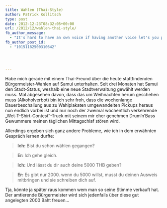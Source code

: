 ```yaml
---
title: Wahlen (Thai-Style)
author: Patrick Kollitsch
type: post
date: 2012-12-23T08:32:05+00:00
url: /2012/12/wahlen-thai-style/
fb_author_message:
  - "It's hard to have an own voice if having another voice let's you pay the rent."
fb_author_post_id:
  - "10151182500310642"




---
```

Habe mich gerade mit einem Thai-Freund über die heute stattfindenden Bürgermeister-Wahlen auf Samui unterhalten. Seit drei Monaten hat Samui den Stadt-Status, weshalb eine neue Stadtverwaltung gewählt werden muss. Mal abgesehen davon, dass das um Weihnachten herum geschehen muss (Alkoholverbot) bin ich sehr froh, dass die wochenlange Dauerbeschallung aus zu Wahlplakaten umgewandelten Pickups heraus nun endlich vorbei ist und nur noch der zweimal wöchentlich verkehrende &#8222;Wet-T-Shirt-Contest&#8220;-Truck mit seinem mir eher genehmen Drum&#8217;n&#8217;Bass Gewummere meinen täglichen Mittagschlaf stören wird.

Allerdings ergeben sich ganz andere Probleme, wie ich in dem erwähnten Gespräch lernen durfte:

> **Ich:** Bist du schon wählen gegangen?
  
> **Er:** Ich gehe gleich.
  
> **Ich:** Und lässt du dir auch deine 5000 THB geben?
  
> **Er:** Es gibt nur 2000. wenn du 5000 willst, musst du deinen Ausweis mitbringen und sie schreiben dich auf.

Tja, könnte ja später raus kommen wem man so seine Stimme verkauft hat. Der amtierende Bürgermeister wird sich jedenfalls über diese gut angelegten 2000 Baht freuen&#8230;